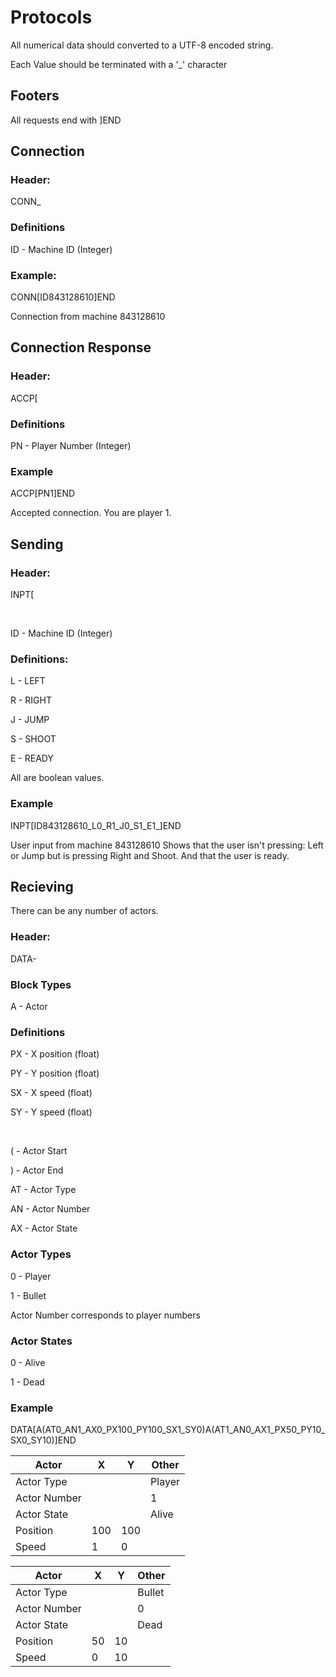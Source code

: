 # Protocols

All numerical data should converted to a UTF-8 encoded string.

Each Value should be terminated with a '_' character

## Footers
All requests end with ]END


## Connection

### Header: 
CONN_

### Definitions
ID - Machine ID (Integer)

### Example:
CONN[ID843128610]END

Connection from machine 843128610

## Connection Response

### Header:
ACCP[

### Definitions
PN - Player Number (Integer)

### Example
ACCP[PN1]END

Accepted connection. You are player 1.

## Sending

### Header: 
INPT[

<br>

ID - Machine ID (Integer)


### Definitions:

L - LEFT

R - RIGHT

J - JUMP

S - SHOOT

E - READY

All are boolean values.


### Example

INPT[ID843128610_L0_R1_J0_S1_E1_]END

User input from machine 843128610
Shows that the user isn't pressing: Left or Jump but is pressing Right and Shoot. And that the user is ready.

## Recieving

There can be any number of actors.

### Header:
DATA-

### Block Types
A - Actor

### Definitions
PX - X position (float)

PY - Y position (float)

SX - X speed (float)

SY - Y speed (float)

<br>

( - Actor Start

) - Actor End

AT - Actor Type

AN - Actor Number

AX - Actor State

### Actor Types
0 - Player

1 - Bullet

Actor Number corresponds to player numbers

### Actor States

0 - Alive

1 - Dead

### Example

DATA[A(AT0_AN1_AX0_PX100_PY100_SX1_SY0)A(AT1_AN0_AX1_PX50_PY10_SX0_SY10)]END

| Actor     | X   | Y   | Other  |
|--------------|-----|-----|--------|
| Actor Type   |     |     | Player |
| Actor Number |     |     | 1 |
| Actor State |     |     | Alive |
| Position     | 100 | 100 |        |
| Speed        | 1   | 0   |        |

| Actor     | X  | Y  | Other  |
|--------------|----|----|--------|
| Actor Type   |    |    | Bullet |
| Actor Number |    |    | 0      |
| Actor State |     |     | Dead |
| Position     | 50 | 10 |        |
| Speed        | 0  | 10 |        |
